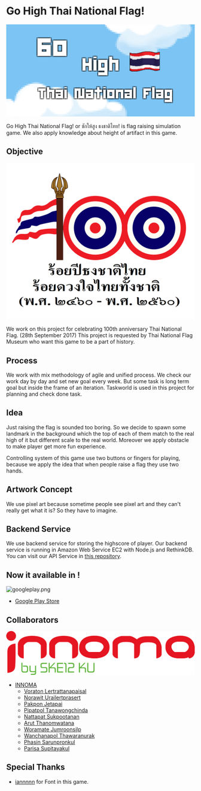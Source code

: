 # Go High Thai National Flag!

![gohighthaiflag.png](https://github.com/ReiiYuki/100-thai-flag-game/raw/master/docs/Screenshot_20170218-015428.png)

Go High Thai National Flag! or ชักให้สูง ธงชาติไทย! is flag raising simulation game. We also apply knowledge about height of artifact in this game.

## Objective

![100yr.png](https://github.com/ReiiYuki/100-thai-flag-game/raw/master/Assets/Sprites/100-yr.jpg)

We work on this project for celebrating 100th anniversary Thai National Flag. (28th September 2017) This project is requested by Thai National Flag Museum who want this game to be a part of history.

## Process

We work with mix methodology of agile and unified process. We check our work day by day and set new goal every week. But some task is long term goal but inside the frame of an iteration. Taskworld is used in this project for planning and check done task.

## Idea

Just raising the flag is sounded too boring. So we decide to spawn some landmark in the background which the top of each of them match to the real high of it but different scale to the real world. Moreover we apply obstacle to make player get more fun experience.

Controlling system of this game use two buttons or fingers for playing, because we apply the idea that when people raise a flag they use two hands.

## Artwork Concept

We use pixel art because sometime people see pixel art and they can't really get what it is? So they have to imagine.

## Backend Service

We use backend service for storing the highscore of player. Our backend service is running in Amazon Web Service EC2 with Node.js and RethinkDB. You can visit our API Service in [this repository](https://github.com/PNNutkung/100-thai-flag-game-api).

## Now it available in !
![googleplay.png](https://play.google.com/intl/en_us/badges/images/badge_new.png)
* [Google Play Store](https://play.google.com/store/apps/details?id=com.innoma.thaiflag)

## Collaborators
![innoma.png](https://github.com/ReiiYuki/100-thai-flag-game/raw/master/Assets/Sprites/INNOMA.png)
* [INNOMA](https://www.facebook.com/innoma.software/)
  * [Voraton Lertrattanapaisal](https://github.com/ReiiYuki)
  * [Norawit Urailertprasert](https://github.com/wit543)
  * [Pakpon Jetapai](https://github.com/pakponj)
  * [Pipatpol Tanawongchinda](https://github.com/PNNutkung)
  * [Nattapat Sukpootanan](https://github.com/b5710546232)
  * [Arut Thanomwatana](https://github.com/devilmustcry)
  * [Woramate Jumroonsilp](https://github.com/WoramateJ)
  * [Wanchanapol Thawaranurak](https://github.com/PaiizZ)
  * [Phasin Sarunpronkul](https://github.com/gunhappy)
  * [Parisa Supitayakul](https://github.com/Parisa-S)

## Special Thanks
* [iannnnn](http://www.f0nt.com/release/iannnnncpu/) for Font in this game.

